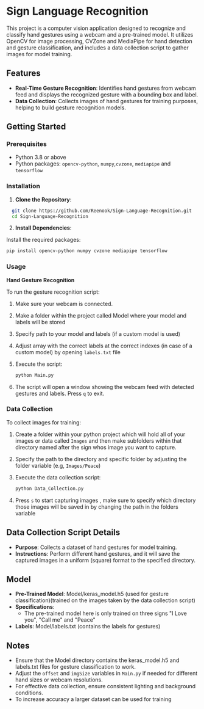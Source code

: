 # Sign Language Recognition

This project is a computer vision application designed to recognize and classify hand gestures using a webcam and a pre-trained model. It utilizes OpenCV for image processing, CVZone and MediaPipe for hand detection and gesture classification, and includes a data collection script to gather images for model training.

## Features

- **Real-Time Gesture Recognition**: Identifies hand gestures from webcam feed and displays the recognized gesture with a bounding box and label.
- **Data Collection**: Collects images of hand gestures for training purposes, helping to build gesture recognition models.

## Getting Started

### Prerequisites

- Python 3.8 or above
- Python packages: `opencv-python`, `numpy`,`cvzone`, `mediapipe` and `tensorflow` 

### Installation

1. **Clone the Repository**:

```bash
  git clone https://github.com/Reenook/Sign-Language-Recognition.git
  cd Sign-Language-Recognition
```

2. **Install Dependencies**:

Install the required packages:
 ```bash
 pip install opencv-python numpy cvzone mediapipe tensorflow
 ```

### Usage
**Hand Gesture Recognition**

To run the gesture recognition script:

1. Make sure your webcam is connected.

2. Make a folder within the project called Model where your model and labels will be stored

3. Specify path to your model and labels (if a custom model is used)

4. Adjust array with the correct labels at the correct indexes  (in case of a custom model) by opening `labels.txt` file 

5. Execute the script:
    
    ```bash
   python Main.py
    ```

7. The script will open a window showing the webcam feed with detected gestures and labels. Press `q` to exit.

### Data Collection

To collect images for training:

1. Create a folder within your python project which will hold all of your images or data called `Images` and then make subfolders within that directory named after the sign whos image you want to capture. 

2. Specify the path to the directory and specific folder by adjusting the folder variable (e.g, `Images/Peace`)

3. Execute the data collection script:
   ```bash
   python Data_Collection.py
   ```

5. Press `s` to start capturing images , make sure to specify which directory those images will be saved in by changing the path in the folders variable 

## Data Collection Script Details

  - **Purpose**: Collects a dataset of hand gestures for model training.
  - **Instructions**: Perform different hand gestures, and it will save the captured images in a uniform (square) format to the specified directory.

## Model

- **Pre-Trained Model**: Model/keras_model.h5 (used for gesture classification)(trained on the images taken by the data collection script)
- **Specifications**:
    - The pre-trained model here is only trained on three signs "I Love you", "Call me" and "Peace"
- **Labels**: Model/labels.txt (contains the labels for gestures)

## Notes
- Ensure that the Model directory contains the keras_model.h5 and labels.txt files for gesture classification to work.
- Adjust the `offset` and `imgSize` variables in `Main.py` if needed for different hand sizes or webcam resolutions.
- For effective data collection, ensure consistent lighting and background conditions.
- To increase accuracy a larger dataset can be used for training 



